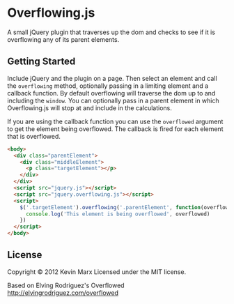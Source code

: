 Overflowing.js
===========

A small jQuery plugin that traverses up the dom and checks to see if it is overflowing any of its parent elements.

## Getting Started

Include jQuery and the plugin on a page. Then select an element and call the `overflowing` method, optionally passing in a limiting element and a callback function.
By default overflowing will traverse the dom up to and including the `window`. You can optionally pass in a parent element
in which Overflowing.js will stop at and include in the calculations.

If you are using the callback function you can use the `overflowed` argument to get the element being overflowed.
The callback is fired for each element that is overflowed.

```html
<body>
  <div class="parentElement">
    <div class="middleElement">
      <p class="targetElement"></p>
    </div>
  </div> 
  <script src="jquery.js"></script>
  <script src="jquery.overflowing.js"></script>
  <script>
    $('.targetElement').overflowing('.parentElement', function(overflowed){ 
      console.log('This element is being overflowed', overflowed)
    })
  </script>
</body>
```

## License
Copyright © 2012 Kevin Marx
Licensed under the MIT license.

Based on Elving Rodriguez's Overflowed
http://elvingrodriguez.com/overflowed